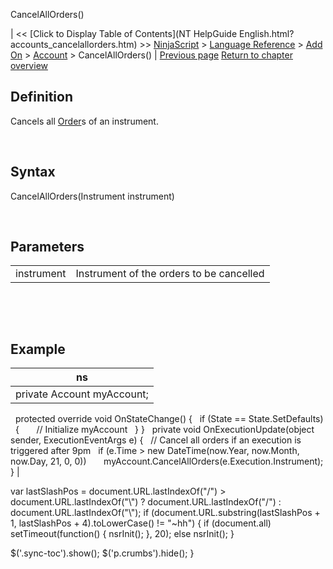 ﻿










 


CancelAllOrders()







| &lt;&lt; [Click to Display Table of Contents](NT HelpGuide English.html?accounts_cancelallorders.htm) &gt;&gt;
 [NinjaScript](ninjascript.htm) &gt; [Language Reference](language_reference_wip.htm) &gt; [Add On](add_on.htm) &gt; [Account](account_class.htm) &gt;
CancelAllOrders() | [Previous page](cancel.htm)
[Return to chapter overview](account_class.htm)










Definition
----------


Cancels all [Order](order.htm)s of an instrument.


 


Syntax
------


CancelAllOrders(Instrument instrument)


 


Parameters
----------




|  |  |
| --- | --- |
| instrument | Instrument of the orders to be cancelled |



 


 


Example
-------




| ns |
| --- |
| private Account myAccount;
 
protected override void OnStateChange()
{
   if (State == State.SetDefaults)
   {
       // Initialize myAccount
   }
}
 
private void OnExecutionUpdate(object sender, ExecutionEventArgs e)
{
   // Cancel all orders if an execution is triggered after 9pm
   if (e.Time &gt; new DateTime(now.Year, now.Month, now.Day, 21, 0, 0))
       myAccount.CancelAllOrders(e.Execution.Instrument);
} |






 
 var lastSlashPos = document.URL.lastIndexOf("/") &gt; document.URL.lastIndexOf("\\") ? document.URL.lastIndexOf("/") : document.URL.lastIndexOf("\\");
 if (document.URL.substring(lastSlashPos + 1, lastSlashPos + 4).toLowerCase() != "~hh") {
 if (document.all) setTimeout(function() {
 nsrInit();
 }, 20);
 else nsrInit();
 }
 
 
 $('.sync-toc').show();
 $('p.crumbs').hide();
 }
 
 
 



